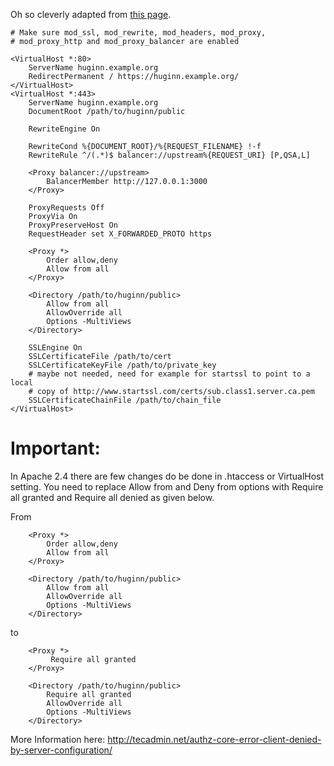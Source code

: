 Oh so cleverly adapted from [this page](https://gist.github.com/MrZYX/719014). 

```
# Make sure mod_ssl, mod_rewrite, mod_headers, mod_proxy,
# mod_proxy_http and mod_proxy_balancer are enabled
 
<VirtualHost *:80>
    ServerName huginn.example.org
    RedirectPermanent / https://huginn.example.org/
</VirtualHost>
<VirtualHost *:443>
    ServerName huginn.example.org
    DocumentRoot /path/to/huginn/public
 
    RewriteEngine On
 
    RewriteCond %{DOCUMENT_ROOT}/%{REQUEST_FILENAME} !-f
    RewriteRule ^/(.*)$ balancer://upstream%{REQUEST_URI} [P,QSA,L]
 
    <Proxy balancer://upstream>
        BalancerMember http://127.0.0.1:3000
    </Proxy>
 
    ProxyRequests Off
    ProxyVia On
    ProxyPreserveHost On
    RequestHeader set X_FORWARDED_PROTO https
 
    <Proxy *>
        Order allow,deny
        Allow from all
    </Proxy>
 
    <Directory /path/to/huginn/public>
        Allow from all
        AllowOverride all
        Options -MultiViews
    </Directory>
 
    SSLEngine On
    SSLCertificateFile /path/to/cert
    SSLCertificateKeyFile /path/to/private_key
    # maybe not needed, need for example for startssl to point to a local
    # copy of http://www.startssl.com/certs/sub.class1.server.ca.pem
    SSLCertificateChainFile /path/to/chain_file
</VirtualHost>
```

# Important:
In Apache 2.4 there are few changes do be done in .htaccess or VirtualHost setting. You need to replace Allow from and Deny from options with Require all granted and Require all denied as given below.

From
```
    <Proxy *>
        Order allow,deny
        Allow from all
    </Proxy>

    <Directory /path/to/huginn/public>
        Allow from all
        AllowOverride all
        Options -MultiViews
    </Directory>
```
to
```
    <Proxy *>
         Require all granted
    </Proxy>

    <Directory /path/to/huginn/public>
        Require all granted
        AllowOverride all
        Options -MultiViews
    </Directory>
```
More Information here: http://tecadmin.net/authz-core-error-client-denied-by-server-configuration/